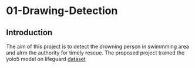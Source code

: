 # 01-Drawing-Detection
## Introduction
The aim of this project is to detect the drowning person in swimmming area and alrm the authority for timely rescue. The proposed project trained the yolo5 model on lifeguard [dataset](https://www.youtube.com/c/LifeguardRescue/videos)
